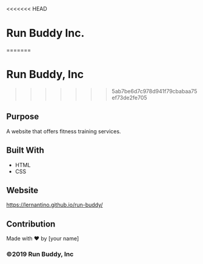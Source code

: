 <<<<<<< HEAD
# Run Buddy Inc.
=======
# Run Buddy, Inc
>>>>>>> 5ab7be6d7c978d941f79cbabaa75ef73de2fe705

## Purpose
A website that offers fitness training services. 

## Built With
* HTML
* CSS

## Website
https://lernantino.github.io/run-buddy/

## Contribution
Made with ❤️ by [your name]

### ©️2019 Run Buddy, Inc 
